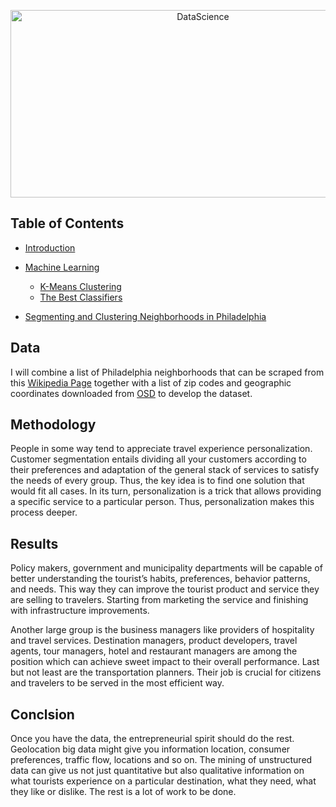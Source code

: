 <p align="center">
  <a href="https://github.com/geniuslifedesign/Projects.github.io">
    <img alt="DataScience" title="DataScience" src="https://geniuslifedesign.github.io/Projects.github.io/data-visualization.png" width="600" height="300">
  </a>
</p>

<!-- START doctoc generated TOC please keep comment here to allow auto update -->
<!-- DON'T EDIT THIS SECTION, INSTEAD RE-RUN doctoc TO UPDATE -->

## Table of Contents
- [Introduction](#introduction)

- [Machine Learning](https://github.com/geniuslifedesign/Projects.github.io/tree/master/Machine_Learning)
  - [K-Means Clustering](https://github.com/geniuslifedesign/Projects.github.io/tree/master/Machine_Learning/K-Means-Customer-Segmentation.ipynb)
  - [The Best Classifiers](https://github.com/geniuslifedesign/Projects.github.io/tree/master/Machine_Learning/The-Best-Classifiers.ipynb)

- [Segmenting and Clustering Neighborhoods in Philadelphia](https://github.com/geniuslifedesign/Projects.github.io/tree/master/Segmenting_and_Clustering_Neighborhoods_in_Philadelphia/Philadelphia-Neighborhoods.ipynb)

## Data

I will combine a list of Philadelphia neighborhoods that can be scraped from this [Wikipedia Page](https://en.wikipedia.org/wiki/List_of_Philadelphia_neighborhoods) together with a list of zip codes and geographic coordinates downloaded from [OSD](https://public.opendatasoft.com/explore/dataset/us-zip-code-latitude-and-longitude/table/?refine.state=PA&q=philadelphia) to develop the dataset.

## Methodology

People in some way tend to appreciate travel experience personalization. Customer segmentation entails dividing all your customers according to their preferences and adaptation of the general stack of services to satisfy the needs of every group. Thus, the key idea is to find one solution that would fit all cases. In its turn, personalization is a trick that allows providing a specific service to a particular person. Thus, personalization makes this process deeper.

## Results

Policy makers, government and municipality departments will be capable of better understanding the tourist’s habits, preferences, behavior patterns, and needs. This way they can improve the tourist product and service they are selling to travelers. Starting from marketing the service and finishing with infrastructure improvements.

Another large group is the business managers like providers of hospitality and travel services. Destination managers, product developers, travel agents, tour managers, hotel and restaurant managers are among the position which can achieve sweet impact to their overall performance. Last but not least are the transportation planners. Their job is crucial for citizens and travelers to be served in the most efficient way.

## Conclsion

Once you have the data, the entrepreneurial spirit should do the rest. Geolocation big data might give you information location, consumer preferences, traffic flow, locations and so on. The mining of unstructured data can give us not just quantitative but also qualitative information on what tourists experience on a particular destination, what they need, what they like or dislike. The rest is a lot of work to be done.